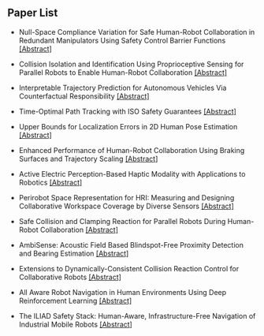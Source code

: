 ## Paper List

- Null-Space Compliance Variation for Safe Human-Robot Collaboration in Redundant Manipulators Using Safety Control Barrier Functions
[[Abstract]](https://events.infovaya.com/presentation?id=108056)

- Collision Isolation and Identification Using Proprioceptive Sensing for Parallel Robots to Enable Human-Robot Collaboration
[[Abstract]](https://events.infovaya.com/presentation?id=108059)

- Interpretable Trajectory Prediction for Autonomous Vehicles Via Counterfactual Responsibility
[[Abstract]](https://events.infovaya.com/presentation?id=108062)

- Time-Optimal Path Tracking with ISO Safety Guarantees
[[Abstract]](https://events.infovaya.com/presentation?id=108065)

- Upper Bounds for Localization Errors in 2D Human Pose Estimation
[[Abstract]](https://events.infovaya.com/presentation?id=108068)

- Enhanced Performance of Human-Robot Collaboration Using Braking Surfaces and Trajectory Scaling
[[Abstract]](https://events.infovaya.com/presentation?id=108071)

- Active Electric Perception-Based Haptic Modality with Applications to Robotics
[[Abstract]](https://events.infovaya.com/presentation?id=108074)

- Perirobot Space Representation for HRI: Measuring and Designing Collaborative Workspace Coverage by Diverse Sensors
[[Abstract]](https://events.infovaya.com/presentation?id=108077)

- Safe Collision and Clamping Reaction for Parallel Robots During Human-Robot Collaboration
[[Abstract]](https://events.infovaya.com/presentation?id=108080)

- AmbiSense: Acoustic Field Based Blindspot-Free Proximity Detection and Bearing Estimation
[[Abstract]](https://events.infovaya.com/presentation?id=108083)

- Extensions to Dynamically-Consistent Collision Reaction Control for Collaborative Robots
[[Abstract]](https://events.infovaya.com/presentation?id=108086)

- All Aware Robot Navigation in Human Environments Using Deep Reinforcement Learning
[[Abstract]](https://events.infovaya.com/presentation?id=108089)

- The ILIAD Safety Stack: Human-Aware, Infrastructure-Free Navigation of Industrial Mobile Robots
[[Abstract]](https://events.infovaya.com/presentation?id=108092)


